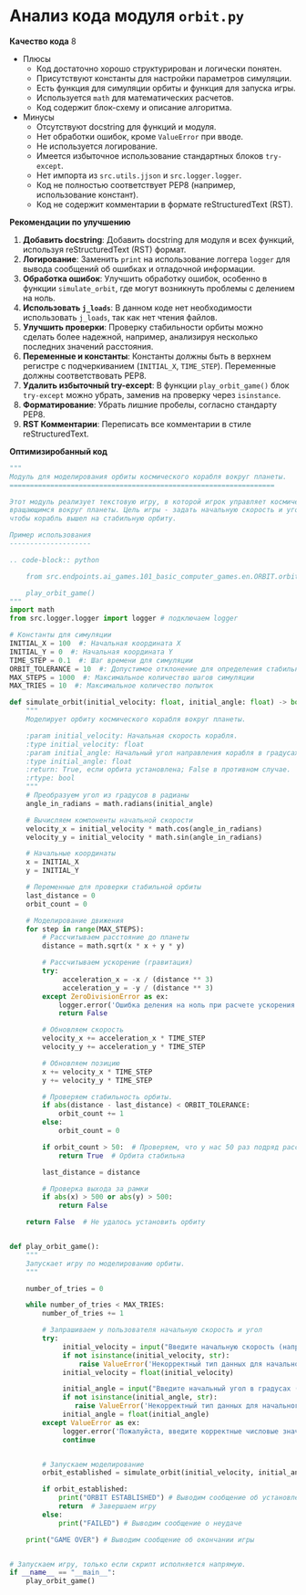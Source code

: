 # Анализ кода модуля `orbit.py`

**Качество кода**
8
 - Плюсы
    - Код достаточно хорошо структурирован и логически понятен.
    - Присутствуют константы для настройки параметров симуляции.
    - Есть функция для симуляции орбиты и функция для запуска игры.
    - Используется `math` для математических расчетов.
    - Код содержит блок-схему и описание алгоритма.
 - Минусы
    - Отсутствуют docstring для функций и модуля.
    - Нет обработки ошибок, кроме `ValueError` при вводе.
    - Не используется логирование.
    - Имеется избыточное использование стандартных блоков `try-except`.
    - Нет импорта из `src.utils.jjson` и `src.logger.logger`.
    - Код не полностью соответствует PEP8 (например, использование констант).
    - Код не содержит комментарии в формате reStructuredText (RST).

**Рекомендации по улучшению**

1.  **Добавить docstring**: Добавить docstring для модуля и всех функций, используя reStructuredText (RST) формат.
2.  **Логирование**: Заменить `print` на использование логгера `logger` для вывода сообщений об ошибках и отладочной информации.
3.  **Обработка ошибок**: Улучшить обработку ошибок, особенно в функции `simulate_orbit`, где могут возникнуть проблемы с делением на ноль.
4.  **Использовать `j_loads`**:  В данном коде нет необходимости использовать `j_loads`, так как нет чтения файлов.
5.  **Улучшить проверки**:  Проверку стабильности орбиты можно сделать более надежной, например, анализируя несколько последних значений расстояния.
6.  **Переменные и константы**: Константы должны быть в верхнем регистре с подчеркиванием (`INITIAL_X`, `TIME_STEP`). Переменные должны соответствовать PEP8.
7.  **Удалить избыточный try-except**: В функции `play_orbit_game()`  блок `try-except`  можно убрать, заменив на проверку через `isinstance`.
8. **Форматирование**: Убрать лишние пробелы, согласно стандарту PEP8.
9.  **RST Комментарии**: Переписать все комментарии в стиле reStructuredText.

**Оптимизиробанный код**
```python
"""
Модуль для моделирования орбиты космического корабля вокруг планеты.
=================================================================

Этот модуль реализует текстовую игру, в которой игрок управляет космическим кораблем,
вращающимся вокруг планеты. Цель игры - задать начальную скорость и угол,
чтобы корабль вышел на стабильную орбиту.

Пример использования
--------------------

.. code-block:: python

    from src.endpoints.ai_games.101_basic_computer_games.en.ORBIT.orbit import play_orbit_game

    play_orbit_game()
"""
import math
from src.logger.logger import logger # подключаем logger

# Константы для симуляции
INITIAL_X = 100  #: Начальная координата X
INITIAL_Y = 0  #: Начальная координата Y
TIME_STEP = 0.1  #: Шаг времени для симуляции
ORBIT_TOLERANCE = 10  #: Допустимое отклонение для определения стабильной орбиты
MAX_STEPS = 1000  #: Максимальное количество шагов симуляции
MAX_TRIES = 10  #: Максимальное количество попыток

def simulate_orbit(initial_velocity: float, initial_angle: float) -> bool:
    """
    Моделирует орбиту космического корабля вокруг планеты.

    :param initial_velocity: Начальная скорость корабля.
    :type initial_velocity: float
    :param initial_angle: Начальный угол направления корабля в градусах.
    :type initial_angle: float
    :return: True, если орбита установлена; False в противном случае.
    :rtype: bool
    """
    # Преобразуем угол из градусов в радианы
    angle_in_radians = math.radians(initial_angle)

    # Вычисляем компоненты начальной скорости
    velocity_x = initial_velocity * math.cos(angle_in_radians)
    velocity_y = initial_velocity * math.sin(angle_in_radians)

    # Начальные координаты
    x = INITIAL_X
    y = INITIAL_Y

    # Переменные для проверки стабильной орбиты
    last_distance = 0
    orbit_count = 0

    # Моделирование движения
    for step in range(MAX_STEPS):
        # Рассчитываем расстояние до планеты
        distance = math.sqrt(x * x + y * y)

        # Рассчитываем ускорение (гравитация)
        try:
             acceleration_x = -x / (distance ** 3)
             acceleration_y = -y / (distance ** 3)
        except ZeroDivisionError as ex:
            logger.error('Ошибка деления на ноль при расчете ускорения', exc_info=ex)
            return False

        # Обновляем скорость
        velocity_x += acceleration_x * TIME_STEP
        velocity_y += acceleration_y * TIME_STEP

        # Обновляем позицию
        x += velocity_x * TIME_STEP
        y += velocity_y * TIME_STEP

        # Проверяем стабильность орбиты.
        if abs(distance - last_distance) < ORBIT_TOLERANCE:
            orbit_count += 1
        else:
            orbit_count = 0

        if orbit_count > 50:  # Проверяем, что у нас 50 раз подряд расстояние не меняется.
            return True  # Орбита стабильна

        last_distance = distance

        # Проверка выхода за рамки
        if abs(x) > 500 or abs(y) > 500:
            return False

    return False  # Не удалось установить орбиту


def play_orbit_game():
    """
    Запускает игру по моделированию орбиты.
    """

    number_of_tries = 0

    while number_of_tries < MAX_TRIES:
        number_of_tries += 1

        # Запрашиваем у пользователя начальную скорость и угол
        try:
             initial_velocity = input("Введите начальную скорость (например, 5): ")
             if not isinstance(initial_velocity, str):
                 raise ValueError('Некорректный тип данных для начальной скорости')
             initial_velocity = float(initial_velocity)

             initial_angle = input("Введите начальный угол в градусах (например, 45): ")
             if not isinstance(initial_angle, str):
                raise ValueError('Некорректный тип данных для начального угла')
             initial_angle = float(initial_angle)
        except ValueError as ex:
             logger.error('Пожалуйста, введите корректные числовые значения.', exc_info=ex)
             continue


        # Запускаем моделирование
        orbit_established = simulate_orbit(initial_velocity, initial_angle)

        if orbit_established:
            print("ORBIT ESTABLISHED") # Выводим сообщение об установленной орбите
            return  # Завершаем игру
        else:
            print("FAILED") # Выводим сообщение о неудаче

    print("GAME OVER") # Выводим сообщение об окончании игры


# Запускаем игру, только если скрипт исполняется напрямую.
if __name__ == "__main__":
    play_orbit_game()
```